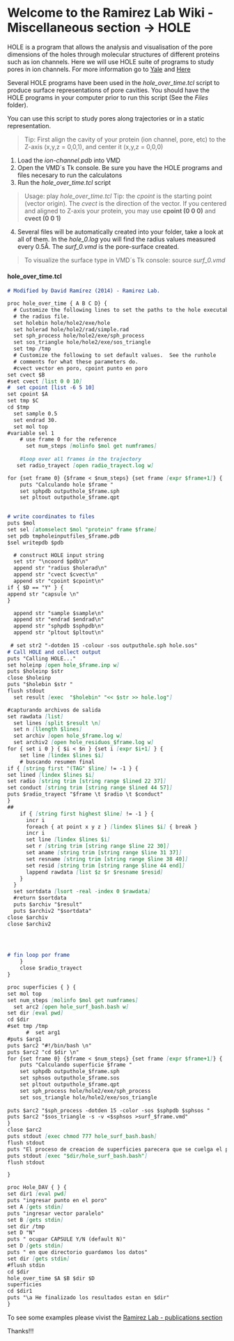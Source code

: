 # Welcome to the Ramirez Lab Wiki - Miscellaneous section -> HOLE

HOLE is a program that allows the analysis and visualisation of the pore dimensions of the holes through molecular structures of different proteins such as ion channels. Here we will use HOLE suite of programs to study pores in ion channels. For more information go to [Yale](http://www.csb.yale.edu/userguides/graphics/hole/doc/hole_d00.html#contents) and [Here](http://www.holeprogram.org/doc/) 

Several HOLE programs have been used in the _hole_over_time.tcl_ script to produce surface representations of pore cavities. You should have the HOLE programs in your computer prior to run this script (See the _Files_ folder).

You can use this script to study pores along trajectories or in a static representation.  

>Tip: First align the cavity of your protein (ion channel, pore, etc) to the Z-axis (x,y,z = 0,0,1), and center it (x,y,z = 0,0,0)

1. Load the _ion-channel.pdb_ into VMD
2. Open the VMD´s Tk console. Be sure you have the HOLE programs and files necesary to run the calculatons
3. Run the _hole_over_time.tcl_ script
> Usage: play _hole_over_time.tcl_
> Tip: the _cpoint_ is the starting point (vector origin). The _cvect_ is the direction of the vector. If you centered and aligned to Z-axis your protein, you may use **cpoint (0 0 0)** and **cvect (0 0 1)**
4. Several files will be automatically created into your folder, take a look at all of them. In the _hole_0.log_ you will find the radius values measured every 0.5Å. The _surf_0.vmd_ is the pore-surface created.
> To visualize the surface type in VMD´s Tk console: source _surf_0.vmd_


#### hole_over_time.tcl 
```markdown
# Modified by David Ramírez (2014) - Ramirez Lab.

proc hole_over_time { A B C D} {
  # Customize the following lines to set the paths to the hole executable and
  # the radius file.
  set holebin hole/hole2/exe/hole
  set holerad hole/hole2/rad/simple.rad
  set sph_process hole/hole2/exe/sph_process
  set sos_triangle hole/hole2/exe/sos_triangle 
  set tmp /tmp
  # Customize the following to set default values.  See the runhole 
  # comments for what these parameters do.
  #cvect vector en poro, cpoint punto en poro
set cvect $B	
#set cvect [list 0 0 10]
#  set cpoint [list -6 5 10]
set cpoint $A
set tmp $C
cd $tmp
  set sample 0.5
  set endrad 30.
  set mol top
#variable sel 1
    # use frame 0 for the reference
      set num_steps [molinfo $mol get numframes]
 
    #loop over all frames in the trajectory
   set radio_trayect [open radio_trayect.log w]  

for {set frame 0} {$frame < $num_steps} {set frame [expr $frame+1]} {
	puts "Calculando hole $frame "
	set sphpdb outputhole_$frame.sph
  	set pltout outputhole_$frame.qpt

	
# write coordinates to files
puts $mol
set sel [atomselect $mol "protein" frame $frame]  
set pdb tmpholeinputfiles_$frame.pdb
$sel writepdb $pdb

  # construct HOLE input string
  set str "\ncoord $pdb\n"
  append str "radius $holerad\n"
  append str "cvect $cvect\n"
  append str "cpoint $cpoint\n"
if { $D == "Y" } {  
append str "capsule \n"
}

  append str "sample $sample\n"
  append str "endrad $endrad\n"
  append str "sphpdb $sphpdb\n"
  append str "pltout $pltout\n"
  
 # set str2 "-dotden 15 -colour -sos outputhole.sph hole.sos"
# Call HOLE and collect output
puts "Calling HOLE..."
set holeinp [open hole_$frame.inp w]
puts $holeinp $str
close $holeinp
puts "$holebin $str "
flush stdout
  set result [exec  "$holebin" "<< $str >> hole.log"]

#capturando archivos de salida 
set rawdata [list]
  set lines [split $result \n]
  set n [llength $lines]
  set archiv [open hole_$frame.log w] 
  set archiv2 [open hole_residuos_$frame.log w]
for { set i 0 } { $i < $n } {set i [expr $i+1] } {
    set line [lindex $lines $i]
    # buscando resumen final
if { [string first "(TAG" $line] != -1 } {
set lined [lindex $lines $i]
set radio [string trim [string range $lined 22 37]]
set conduct [string trim [string range $lined 44 57]]
puts $radio_trayect "$frame \t $radio \t $conduct"
}
##
	if { [string first highest $line] != -1 } {
      incr i
      foreach { at point x y z } [lindex $lines $i] { break }
      incr i
      set line [lindex $lines $i]
      set r [string trim [string range $line 22 30]]
      set aname [string trim [string range $line 31 37]]
      set resname [string trim [string range $line 38 40]]
      set resid [string trim [string range $line 44 end]]
      lappend rawdata [list $z $r $resname $resid]
    }
  }
  set sortdata [lsort -real -index 0 $rawdata]
  #return $sortdata
  puts $archiv "$result"
  puts $archiv2 "$sortdata"
close $archiv
close $archiv2



	    
# fin loop por frame	
    }
    close $radio_trayect
}

proc superficies { } {
set mol top 
set num_steps [molinfo $mol get numframes]
  set arc2 [open hole_surf_bash.bash w]
set dir [eval pwd] 
cd $dir 	
#set tmp /tmp
      #  set arg1 
#puts $arg1
puts $arc2 "#!/bin/bash \n"
puts $arc2 "cd $dir \n"
for {set frame 0} {$frame < $num_steps} {set frame [expr $frame+1]} {
	puts "Calculando superficie $frame "
	set sphpdb outputhole_$frame.sph
	set sphsos outputhole_$frame.sos
  	set pltout outputhole_$frame.qpt
	set sph_process hole/hole2/exe/sph_process
  	set sos_triangle hole/hole2/exe/sos_triangle 
	
puts $arc2 "$sph_process -dotden 15 -color -sos $sphpdb $sphsos "
puts $arc2 "$sos_triangle -s -v <$sphsos >surf_$frame.vmd"
}
close $arc2
puts stdout [exec chmod 777 hole_surf_bash.bash]
flush stdout
puts "El proceso de creacion de superficies parecera que se cuelga el pc, esperar"
puts stdout [exec "$dir/hole_surf_bash.bash"]
flush stdout

}

proc Hole_DAV { } {
set dir1 [eval pwd]
puts "ingresar punto en el poro"
set A [gets stdin]
puts "ingresar vector paralelo"
set B [gets stdin]
set dir /tmp
set D "N"
puts " ocupar CAPSULE Y/N (default N)"
set D [gets stdin]
puts " en que directorio guardamos los datos"
set dir [gets stdin]
#flush stdin
cd $dir
hole_over_time $A $B $dir $D
superficies 
cd $dir1
puts "\a He finalizado los resultados estan en $dir"
}


```

To see some examples please vivist the [Ramirez Lab - publications section](https://ramirezlab.github.io/3_publications) 

Thanks!!!

